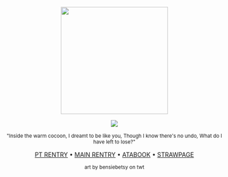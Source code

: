 <p align="center">
  <img src="https://i.imgur.com/BidDNLA.png" width="250px">
  </p>
<p align="center">
<img src="https://komarev.com/ghpvc/?username=dyingmall&label= sleepwalkers &color=2c2b27&style=plastic"> </p>
<p align="center"> <sub>"Inside the warm cocoon, I dreamt to be like you, Though I know there's no undo, What do I have left to lose?"<sub> </p>
<p align="center"> <a href="https://rentry.co/rerolling">PT RENTRY</a> • <a href="https://rentry.co/dreamspheres">MAIN RENTRY</a> • <a href="https://dyingmall.atabook.org/">ATABOOK</a> • <a href="https://script.straw.page/">STRAWPAGE</a> </p>
<p align="center"><sub>art by bensiebetsy on twt</sub>
</p>

